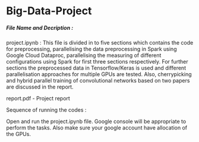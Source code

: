 # Big-Data-Project
##### File Name and Decription :

project.ipynb : This file is divided in to five sections which contains the code for preprocessing, parallelising the data preprocessing in Spark using Google Cloud Dataproc, parallelising the measuring of different configurations using Spark for first three sections respectively. For further sections the preprocessed data in Tensorflow/Keras is used and different parallelisation approaches for multiple GPUs are tested. Also, cherrypicking and hybrid parallel training of convolutional networks based on two papers are discussed in the report.

report.pdf - Project report


Sequence of running the codes :

Open and run the project.ipynb file. Google console will be appropriate to perform the tasks. Also make sure your google account have allocation of the GPUs.
